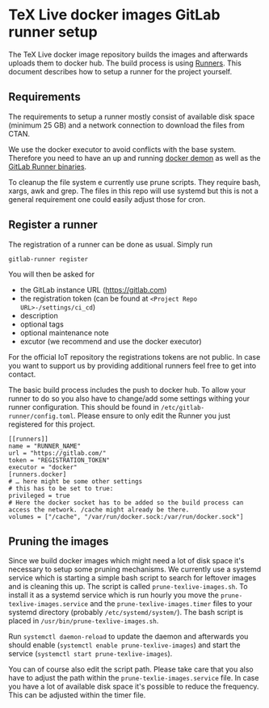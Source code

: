 # TeX Live docker images GitLab runner setup

The TeX Live docker image repository builds the images and afterwards uploads them to docker hub.
The build process is using [Runners](https://docs.gitlab.com/runner/).
This document describes how to setup a runner for the project yourself.

## Requirements

The requirements to setup a runner mostly consist of available disk space (minimum 25 GB) and a network connection to download the files from CTAN.

We use the docker executor to avoid conflicts with the base system. Therefore you need to have an up and running [docker demon](https://docs.docker.com/config/daemon/) as well as the [GitLab Runner binaries](https://docs.gitlab.com/runner/install/).

To cleanup the file system e currently use prune scripts. They require bash, xargs, awk and grep. The files in this repo will use systemd but this is not a general requirement one could easily adjust those for cron.

## Register a runner

The registration of a runner can be done as usual. Simply run

```
gitlab-runner register
```

You will then be asked for

- the GitLab instance URL (https://gitlab.com)
- the registration token (can be found at `<Project Repo URL>-/settings/ci_cd`)
- description
- optional tags
- optional maintenance note
- excutor (we recommend and use the docker executor)

For the official IoT repository the registrations tokens are not public. In case you want to support us by providing additional runners feel free to get into contact.

The basic build process includes the push to docker hub. To allow your runner to do so you also have to change/add some settings withing your runner configuration.
This should be found in `/etc/gitlab-runner/config.toml`. Please ensure to only edit the Runner you just registered for this project.

```
[[runners]]
name = "RUNNER_NAME"
url = "https://gitlab.com/"
token = "REGISTRATION_TOKEN"
executor = "docker"
[runners.docker]
# … here might be some other settings
# this has to be set to true:
privileged = true
# Here the docker socket has to be added so the build process can access the network. /cache might already be there.
volumes = ["/cache", "/var/run/docker.sock:/var/run/docker.sock"]
```


## Pruning the images
Since we build docker images which might need a lot of disk space it's necessary to setup some pruning mechanisms.
We currently use a systemd service which is starting a simple bash script to search for leftover images and is cleaning this up.
The script  is called `prune-texlive-images.sh`.
To install it as a systemd service which is run hourly you move the `prune-texlive-images.service` and the `prune-texlive-images.timer` files to your systemd directory (probably `/etc/systemd/system/`).
The bash script is placed in `/usr/bin/prune-texlive-images.sh`.

Run `systemctl daemon-reload` to update the daemon and afterwards you should enable (`systemctl enable prune-texlive-images`) and start the service (`systemctl start prune-texlive-images`).

You can of course also edit the script path. Please take care that you also have to adjust the path within the `prune-texlie-images.service` file.
In case you have a lot of available disk space it's possible to reduce the frequency. This can be adjusted within the timer file.
